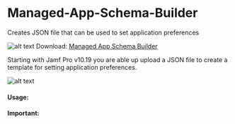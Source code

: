 # Managed-App-Schema-Builder
Creates JSON file that can be used to set application preferences

![alt text](./images/pruneApp.png "Prune")
Download: [Managed App Schema Builder](https://github.com/BIG-RAT/Managed-App-Schema-Builder/releases/download/current/Managed-App-Schema-Builder.zip)

Starting with Jamf Pro v10.19 you are able up upload a JSON file to create a template for setting application preferences.

![alt text](./images/edit.png "modify/review")

#### Usage:


#### Important:
